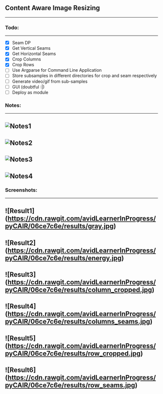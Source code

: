 ## Content Aware Image Resizing
-------------------------------

### Todo:
---------

- [x] Seam DP 
- [x] Get Vertical Seams 
- [x] Get Horizontal Seams 
- [x] Crop Columns 
- [x] Crop Rows 
- [ ] Use Argparse for Command Line Application 
- [ ] Store subsamples in different directories for crop and seam respectively 
- [ ] Generate video/gif from sub-samples 
- [ ] GUI (doubtful :|) 
- [ ] Deploy as module

### Notes:
---------

## ![Notes1](https://cdn.rawgit.com/avidLearnerInProgress/pyCAIR/06ce7c6e/notes/notes1.png)  
## ![Notes2](https://cdn.rawgit.com/avidLearnerInProgress/pyCAIR/06ce7c6e/notes/notes2.png)  
## ![Notes3](https://cdn.rawgit.com/avidLearnerInProgress/pyCAIR/06ce7c6e/notes/notes3.png)  
## ![Notes4](https://cdn.rawgit.com/avidLearnerInProgress/pyCAIR/06ce7c6e/notes/notes4.png)  

### Screenshots:
----------------

## ![Result1] (https://cdn.rawgit.com/avidLearnerInProgress/pyCAIR/06ce7c6e/results/gray.jpg)  
## ![Result2] (https://cdn.rawgit.com/avidLearnerInProgress/pyCAIR/06ce7c6e/results/energy.jpg)  
## ![Result3] (https://cdn.rawgit.com/avidLearnerInProgress/pyCAIR/06ce7c6e/results/column_cropped.jpg)  
## ![Result4] (https://cdn.rawgit.com/avidLearnerInProgress/pyCAIR/06ce7c6e/results/columns_seams.jpg)  
## ![Result5] (https://cdn.rawgit.com/avidLearnerInProgress/pyCAIR/06ce7c6e/results/row_cropped.jpg)  
## ![Result6] (https://cdn.rawgit.com/avidLearnerInProgress/pyCAIR/06ce7c6e/results/row_seams.jpg)  


